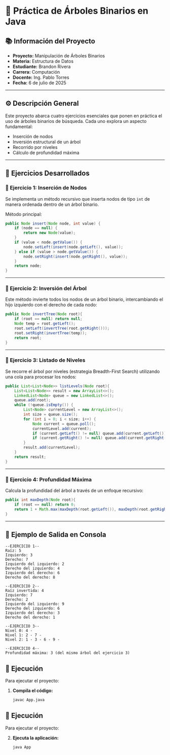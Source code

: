 # 🌳 Práctica de Árboles Binarios en Java

## 📚 Información del Proyecto

- **Proyecto:** Manipulación de Árboles Binarios
- **Materia:** Estructura de Datos
- **Estudiante:** Brandon Rivera
- **Carrera:** Computación
- **Docente:** Ing. Pablo Torres
- **Fecha:** 6 de julio de 2025

---

## ⚙️ Descripción General

Este proyecto abarca cuatro ejercicios esenciales que ponen en práctica el uso de árboles binarios de búsqueda. Cada uno explora un aspecto fundamental:

- Inserción de nodos
- Inversión estructural de un árbol
- Recorrido por niveles
- Cálculo de profundidad máxima

---

## 🧠 Ejercicios Desarrollados

### 🔹 Ejercicio 1: Inserción de Nodos

Se implementa un método recursivo que inserta nodos de tipo `int` de manera ordenada dentro de un árbol binario.

Método principal:
```java
public Node insert(Node node, int value) {  
    if (node == null) {  
        return new Node(value);  
    }  
    if (value < node.getValue()) {  
        node.setLeft(insert(node.getLeft(), value));  
    } else if (value > node.getValue()) {  
        node.setRight(insert(node.getRight(), value));  
    }  
    return node;  
}
```
---

### 🔹 Ejercicio 2: Inversión del Árbol

Este método invierte todos los nodos de un árbol binario, intercambiando el hijo izquierdo con el derecho de cada nodo:
```java
public Node invertTree(Node root){  
    if (root == null) return null;  
    Node temp = root.getLeft();  
    root.setLeft(invertTree(root.getRight()));  
    root.setRight(invertTree(temp));  
    return root;  
}
````


---

### 🔹 Ejercicio 3: Listado de Niveles

Se recorre el árbol por niveles (estrategia Breadth-First Search) utilizando una cola para procesar los nodos:
```java
public List<List<Node>> listLevels(Node root){  
    List<List<Node>> result = new ArrayList<>();  
    LinkedList<Node> queue = new LinkedList<>();  
    queue.add(root);  
    while (!queue.isEmpty()) {  
        List<Node> currentLevel = new ArrayList<>();  
        int size = queue.size();  
        for (int i = 0; i < size; i++) {  
            Node current = queue.poll();  
            currentLevel.add(current);  
            if (current.getLeft() != null) queue.add(current.getLeft());  
            if (current.getRight() != null) queue.add(current.getRight());  
        }  
        result.add(currentLevel);  
    }  
    return result;  
}
```
---

### 🔹 Ejercicio 4: Profundidad Máxima

Calcula la profundidad del árbol a través de un enfoque recursivo:
```java
public int maxDepth(Node root){  
    if (root == null) return 0;  
    return 1 + Math.max(maxDepth(root.getLeft()), maxDepth(root.getRight()));  
}
```
---

## 🧪 Ejemplo de Salida en Consola
```plaintext
--EJERCICIO 1--
Raíz: 5
Izquierdo: 3
Derecho: 7
Izquierdo del izquierdo: 2
Derecho del izquierdo: 4
Izquierdo del derecho: 6
Derecho del derecho: 8

--EJERCICIO 2--
Raíz invertida: 4
Izquierdo: 7
Derecho: 2
Izquierdo del izquierdo: 9
Derecho del izquierdo: 6
Izquierdo del derecho: 3
Derecho del derecho: 1

--EJERCICIO 3--
Nivel 0: 4 -
Nivel 1: 2 - 7 -
Nivel 2: 1 - 3 - 6 - 9 -

--EJERCICIO 4--
Profundidad máxima: 3 (del mismo árbol del ejercicio 3)
````

## 🚀 Ejecución

Para ejecutar el proyecto:

1. **Compila el código:**
   ```bash
   javac App.java

## 🚀 Ejecución

Para ejecutar el proyecto:

2. **Ejecuta la aplicación:**
   ```bash
   java App
